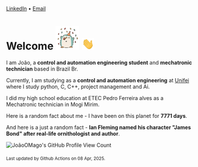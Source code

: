 [LinkedIn](https://www.linkedin.com/in/joão-pedro-gozzoli-b95641301/) &bull;
[Email](joaopedrogozzoli@gmail.com)

# Welcome <img src="happy.gif" height="64px" /> <img src="wave.gif" height="32px" />

I am João, a  **control and automation engineering student** and **mechatronic technician** based in Brazil Br.

Currently, I am studying as a **control and automation engineering** at [Unifei](https://unifei.edu.br) where I study python, C, C++, project management and Ai.

I did my high school education at ETEC Pedro Ferreira alves as a Mechatronic technician in Mogi Mirim.

Here is a random fact about me - I have been on this planet for **7771 days**.

And here is a just a random fact -  **Ian Fleming named his character "James Bond" after real-life ornithologist and author**.

![JoãoOMago's GitHub Profile View Count](https://komarev.com/ghpvc/?username=JoaoOMago)

<sub>Last updated by Github Actions on 08 Apr, 2025.</sub>

